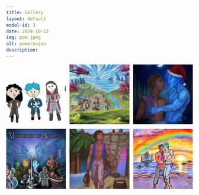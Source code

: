 ```yaml
---
title: Gallery
layout: default
modal-id: 3
date: 2024-10-12
img: pom.jpeg
alt: pomeranian
description: 
---
```


<!-- Fancybox CSS -->
  <link rel="stylesheet" href="https://cdn.jsdelivr.net/npm/@fancyapps/ui@4/dist/fancybox.css">
  
  <!-- Custom Styles -->
  <style>
    .gallery-grid {
      display: grid;
      grid-template-columns: repeat(auto-fit, minmax(150px, 1fr)); /* Responsive grid */
      gap: 10px;
    }

.thumbnail {
width: 100%; /* Fill the grid column */
aspect-ratio: 1 / 1; /* Enforce a square shape */
object-fit: cover; /* Crop the image to fit */
cursor: pointer;
transition: transform 0.2s ease;
}

.thumbnail:hover {
transform: scale(1.05);
}

/* Optional close button customization */
.fancybox__close {
font-size: 24px;
color: white;
}
</style>

<div class="gallery-grid">
<a href="img/gallery/originalDnDParty.jpg" data-fancybox="gallery" data-caption="<b>Katie Fletcher, <em>Original Party Portrait</em> (2019). </b>One of the most exciting aspects of D&D is the way imaginative activity inspires yet more imagining. Never was the self-fueling nature of collective storytelling clearer to me than in the fall of 2019, when DM Matt Hale’s imaginative powers inspired the entire group to engage in a range of creative activities. Not only did we participate in communal storytelling at the gaming table, outside of sessions people were writing, drawing—even composing music—to flesh out our shared fictional world. To illustrate, here is the very first portrait of the party, by Katie Fletcher (2019). Her simple yet charming digital illustration captures both the colorful individuality and the innocence of our level-1 characters (from left: Travis, Wynlynn, Val, Teal, Pantaghion, Agenar, and Tilia).">
<img src="img/gallery/originalDnDParty.jpg" alt="Image 1" class="thumbnail" loading="lazy">
</a>
<a href="img/gallery/talpinByDay.jpg" data-fancybox="gallery" data-caption="<b>Janith Tharaka, <em>Talpin City on a Clear Afternoon</em> (2024).</b>
Years ago, when I first sat down to imagine Teal, I quickly found you can’t invent a person without a place. And so the Island of Talpin came into being. At first little more than an assemblage of facts to explain Teal’s backstory, the island became more concrete over the course of the D&D campaign, but the characters never made it to Teal’s island home. Only after the campaign ended, when I embarked on my post-adventure story, did I sit down with DM Matt to work out the island’s topography and the layout of its town. Over the last two years, I thought I’d become thoroughly familiar with Talpin. Still, when Sri Lankan digital artist Janith Tharaka rendered a view of Talpin based on passages from the novel, it was not only a homecoming, but also like seeing the island for the first time.
">
<img src="img/gallery/talpinByDay.jpg" alt="Image 2" class="thumbnail" loading="lazy">
</a>
<a href="img/gallery/talpin_christmas.jpg" data-fancybox="gallery" data-caption="<b>Hyanide, <em>Talpin Christmas</em> (2024).</b> Somewhere in the syncretic world of fantasy, Yuletide is celebrated! And if they ever discovered Christmas, Caed and Teal would be right there with the mistletoe and mulled wine. To evoke the spirit of the holidays, digital artist Hyanide kindly agreed to gussy up her original painting of Teal and Caedmon—we hope you enjoy it. The talented Romanian artist has been hard at work on a series of paintings based on the novel—look out for these in the new year!">
<img src="img/gallery/talpin_christmas.jpg" alt="Image 1" class="thumbnail" loading="lazy">
</a>
<a href="img/gallery/arklan_comic_cover.jpg" data-fancybox="gallery" data-caption="<b>Christine Toh, <em>Mysteries of Arklan Homebrew Campaign</em> (2024). </b> A comic book style portrait reflecting the overall trajectory of the D&D campaign in which Teal and Caedmon first appeared. My good friend Chrys Toh is not only an excellent D&D player and part of the campaign throughout, but also an amazing digital artist.">
    <img src="img/gallery/arklan_comic_cover.jpg" alt="Image 1" class="thumbnail" loading="lazy">
</a>
<a href="img/gallery/hooky_at_home.jpg" data-fancybox="gallery" data-caption="<b>Hyanide, <em>Hooky at Home</em> (2024).</b> A portrait in honor of Hooky, a brand new character (no pre-existence as a D&D PC) and out-and-proud trans man. One of the truths that motivates me to write is that we need to make the art we want to experience. I want to read more novels in which LGBTQ+ characters get to play meaningful, important roles&ndash;without necessarily having their sexuality or gender identity become the dominant focus of the story. It’s tricky writing an identifiably gay or trans character who nevertheless resists being stuck in a coming out/living out narrative&ndash;but I hope I’ve managed to achieve something of that balance with Hooky.
">
<img src="img/gallery/hooky_at_home.jpg" alt="Hooky at home" class="thumbnail" loading="lazy">
</a>

<a href="img/gallery/where_the_river_meets_the_sea.jpg" data-fancybox="gallery" data-caption="<b>Paul Yeoh, <em>Where the River Meets the Sea</em> (2025).</b> A portrait celebrating Teal and Caedmon’s first kiss in the eponymous blog entry (since adapted into a standalone short story). While my upcoming novel seeks to move beyond the generic constraints of the classic coming out romance, coming out is still a relevant issue for many people and deserves our attention in literature and in life. I also wanted to share the story of Teal and Caed’s first love because more than ever, it seems important to affirm the innocence&mdash;and inherent goodness&mdash;of love, regardless of sexual orientation or gender identity.">
<img src="img/gallery/where_the_river_meets_the_sea.jpg" alt="Where the river meets the sea" class="thumbnail" loading="lazy">
</a>


  </div>

  <!-- Fancybox JS -->
  <script src="https://cdn.jsdelivr.net/npm/@fancyapps/ui@4/dist/fancybox.umd.js"></script>
  
  <script>
    Fancybox.bind('[data-fancybox="gallery"]', {
      Toolbar: {
        display: ["close"], // Show close button
      },
      Image: {
        preload: false, // Preload only when opened
      },
      animated: true, // Smooth transitions
    });
  </script>
